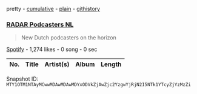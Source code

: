 pretty - [cumulative](/playlists/cumulative/37i9dQZF1DXdLq8FgDUnAg.md) - [plain](/playlists/plain/37i9dQZF1DXdLq8FgDUnAg) - [githistory](https://github.githistory.xyz/mackorone/spotify-playlist-archive/blob/main/playlists/plain/37i9dQZF1DXdLq8FgDUnAg)

### [RADAR Podcasters NL](https://open.spotify.com/playlist/37i9dQZF1DXdLq8FgDUnAg)

> New Dutch podcasters on the horizon

[Spotify](https://open.spotify.com/user/spotify) - 1,274 likes - 0 song - 0 sec

| No. | Title | Artist(s) | Album | Length |
|---|---|---|---|---|

Snapshot ID: `MTY1OTM1NTAyMCwwMDAwMDAwMDYxODVkZjAwZjc2YzgwYjRjN2I5NTk1YTcyZjYzMzZi`
